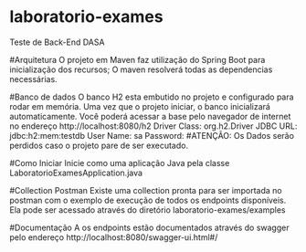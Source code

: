 # laboratorio-exames
Teste de Back-End DASA

#Arquitetura
O projeto em Maven faz utilização do Spring Boot para inicialização dos recursos;
O maven resolverá todas as dependencias necessárias.

#Banco de dados
O banco H2 esta embutido no projeto e configurado para rodar em memória. Uma vez que o projeto iniciar, o banco inicializará automaticamente.
Você poderá acessar a base pelo navegador de internet no endereço http://localhost:8080/h2
Driver Class: org.h2.Driver
JDBC URL: jdbc:h2:mem:testdb
User Name: sa
Password:
#ATENÇÃO: 
Os Dados serão perdidos caso o projeto pare de ser executado.

#Como Iniciar
Inicie como uma aplicação Java pela classe LaboratorioExamesApplication.java

#Collection Postman
Existe uma collection pronta para ser importada no postman com o exemplo de execução de todos os endpoints disponíveis. Ela pode ser acessado através do diretório laboratorio-exames/examples

#Documentação
A os endpoints estão documentados através do swagger pelo endereço http://localhost:8080/swagger-ui.html#/
